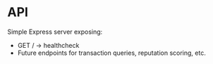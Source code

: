 
# API

Simple Express server exposing:
- GET /            → healthcheck
- Future endpoints for transaction queries, reputation scoring, etc.
